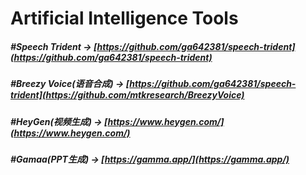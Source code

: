 # Artificial Intelligence Tools

##### #Speech Trident -> [https://github.com/ga642381/speech-trident](https://github.com/ga642381/speech-trident)

##### #Breezy Voice(语音合成) -> [https://github.com/ga642381/speech-trident](https://github.com/mtkresearch/BreezyVoice)

##### #HeyGen(视频生成) -> [https://www.heygen.com/](https://www.heygen.com/)

##### #Gamaa(PPT生成) -> [https://gamma.app/](https://gamma.app/)
